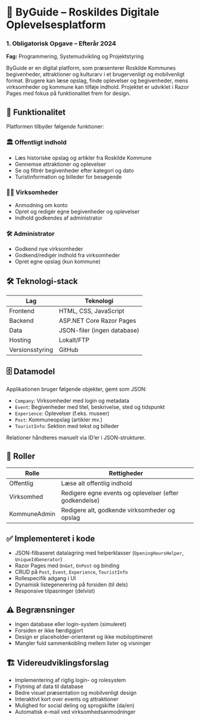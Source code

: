 # 🧭 ByGuide – Roskildes Digitale Oplevelsesplatform

### 1. Obligatorisk Opgave – Efterår 2024 
**Fag:** Programmering, Systemudvikling og Projektstyring

ByGuide er en digital platform, som præsenterer Roskilde Kommunes begivenheder, attraktioner og kulturarv i et brugervenligt og mobilvenligt format. Brugere kan læse opslag, finde oplevelser og begivenheder, mens virksomheder og kommune kan tilføje indhold. Projektet er udviklet i Razor Pages med fokus på funktionalitet frem for design.

## 🧩 Funktionalitet

Platformen tilbyder følgende funktioner:

### 🏛️ Offentligt indhold
- Læs historiske opslag og artikler fra Roskilde Kommune
- Gennemse attraktioner og oplevelser
- Se og filtrér begivenheder efter kategori og dato
- Turistinformation og billeder for besøgende

### 🧑‍💼 Virksomheder
- Anmodning om konto
- Opret og redigér egne begivenheder og oplevelser
- Indhold godkendes af administrator

### 🛠️ Administrator
- Godkend nye virksomheder
- Godkend/redigér indhold fra virksomheder
- Opret egne opslag (kun kommune)

## 🛠️ Teknologi-stack

| Lag        | Teknologi                |
|------------|--------------------------|
| Frontend   | HTML, CSS, JavaScript    |
| Backend    | ASP.NET Core Razor Pages |
| Data       | JSON-filer (ingen database) |
| Hosting    | Lokalt/FTP               |
| Versionsstyring | GitHub              |

## 🗄️ Datamodel

Applikationen bruger følgende objekter, gemt som JSON:

- `Company`: Virksomheder med login og metadata
- `Event`: Begivenheder med titel, beskrivelse, sted og tidspunkt
- `Experience`: Oplevelser (f.eks. museer)
- `Post`: Kommuneopslag (artikler mv.)
- `TouristInfo`: Sektion med tekst og billeder

Relationer håndteres manuelt via ID’er i JSON-strukturer.

## 🧾 Roller

| Rolle         | Rettigheder                                          |
|---------------|------------------------------------------------------|
| Offentlig     | Læse alt offentlig indhold                           |
| Virksomhed    | Redigere egne events og oplevelser (efter godkendelse) |
| KommuneAdmin  | Redigere alt, godkende virksomheder og opslag        |

## ✅ Implementeret i kode

- JSON-filbaseret datalagring med helperklasser (`OpeningHoursHelper`, `UniqueIdGenerator`)
- Razor Pages med `OnGet`, `OnPost` og binding
- CRUD på `Post`, `Event`, `Experience`, `TouristInfo`
- Rollespecifik adgang i UI
- Dynamisk listegenerering på forsiden (til dels)
- Responsive tilpasninger (delvist)

## ⚠️ Begrænsninger

- Ingen database eller login-system (simuleret)
- Forsiden er ikke færdiggjort
- Design er placeholder-orienteret og ikke mobiloptimeret
- Mangler fuld sammenkobling mellem lister og visninger

## 🏗️ Videreudviklingsforslag

- Implementering af rigtig login- og rolesystem
- Flytning af data til database
- Bedre visuel præsentation og mobilvenligt design
- Interaktivt kort over events og attraktioner
- Mulighed for social deling og sprogskifte (da/en)
- Automatisk e-mail ved virksomhedsanmodninger
